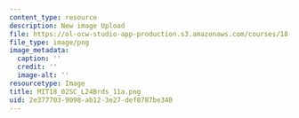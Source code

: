 ```yaml
---
content_type: resource
description: New image Upload
file: https://ol-ocw-studio-app-production.s3.amazonaws.com/courses/18-02sc-multivariable-calculus-fall-2010/2e3777039098ab123e27def8787be340_MIT18_02SC_L24Brds_11a.png
file_type: image/png
image_metadata:
  caption: ''
  credit: ''
  image-alt: ''
resourcetype: Image
title: MIT18_02SC_L24Brds_11a.png
uid: 2e377703-9098-ab12-3e27-def8787be340
---
```

